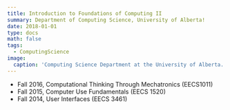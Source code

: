 ```yaml
---
title: Introduction to Foundations of Computing II
summary: Department of Computing Science, University of Alberta!
date: 2018-01-01
type: docs
math: false
tags:
  - ComputingScience
image:
  caption: 'Computing Science Department at the University of Alberta.'
---
```


- Fall 2016, Computational Thinking Through Mechatronics (EECS1011)
- Fall 2015, Computer Use Fundamentals (EECS 1520)
- Fall 2014, User Interfaces (EECS 3461)